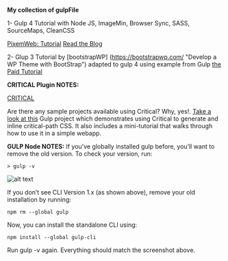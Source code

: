 **My collection of gulpFile**

1- Gulp 4 Tutorial with Node JS, ImageMin, Browser Sync, SASS, SourceMaps, CleanCSS 

[PixemWeb: Tutorial](https://youtu.be/tTrPLQ6nOX8 "Youtube Video") 
<a href="https://www.pixemweb.com/blog/gulp-4-0-0-with-nodejs-imagemin-browsersync-sass-sourcemaps-cleancss-more/" target="_blank"> Read the Blog</a>

2- Glup 3 Tutorial by [bootstrapWP] (https://bootstrapwp.com/ "Develop a WP Theme with BootStrap") adapted to gulp 4 using example from Gulp 
<a href="https://bootstrapwp.com/download-sass-starter-wordpress-theme/" target="_blank"> the Paid Tutorial </a>


**CRITICAL Plugin NOTES:**

[CRITICAL](https://github.com/addyosmani/critical "Critical Github")

Are there any sample projects available using Critical?
Why, yes!. [Take a look at this](https://github.com/addyosmani/critical-path-css-demo "Critical Path CSS") Gulp project which demonstrates using Critical to generate and inline critical-path CSS. It also includes a mini-tutorial that walks through how to use it in a simple webapp.


**GULP Node NOTES:**
If you’ve globally installed gulp before, you’ll want to remove the old version. To check your version, run:

`> gulp -v`

![alt text](https://cdn-images-1.medium.com/max/1600/1*7nkP1HJpMefx74a6yPZo4g.png)

If you don’t see CLI Version 1.x (as shown above), remove your old installation by running:

`npm rm --global gulp`

Now, you can install the standalone CLI using:

`npm install --global gulp-cli`

Run gulp -v again. Everything should match the screenshot above.